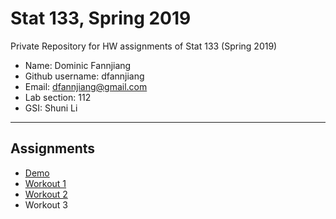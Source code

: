 # Stat 133, Spring 2019

Private Repository for HW assignments of Stat 133 (Spring 2019)

- Name: Dominic Fannjiang
- Github username: dfannjiang
- Email: dfannjiang@gmail.com
- Lab section: 112
- GSI: Shuni Li

-----

## Assignments

- [Demo](demo)
- [Workout 1](workout1)
- [Workout 2](workout2)
- Workout 3


